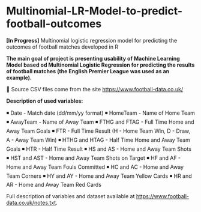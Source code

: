 # Multinomial-LR-Model-to-predict-football-outcomes
**[In Progress]** Multinomial logistic regression model for predicting the outcomes of football matches developed in R

**The main goal of project is presenting usability of Machine Learning Model based od Multinomial Logistic Regression for predicting the results of football matches (the English Premier League was used as an example).**

🔸 Source CSV files come from the site https://www.football-data.co.uk/

**Description of used variables:**

◾ Date - Match date (dd/mm/yy format)
◾ HomeTeam - Name of Home Team
◾ AwayTeam - Name of Away Team
◾ FTHG and FTAG - Full Time Home and Away Team Goals
◾ FTR - Full Time Result (H - Home Team Win, D - Draw, A - Away Team Win)
◾ HTHG and HTAG - Half Time Home and Away Team Goals
◾ HTR - Half Time Result
◾ HS and AS - Home and Away Team Shots
◾ HST and AST - Home and Away Team Shots on Target
◾ HF and AF - Home and Away Team Fouls Committed
◾ HC and AC - Home and Away Team Corners
◾ HY and AY - Home and Away Team Yellow Cards
◾ HR and AR - Home and Away Team Red Cards

Full description of variables and dataset available at https://www.football-data.co.uk/notes.txt.

